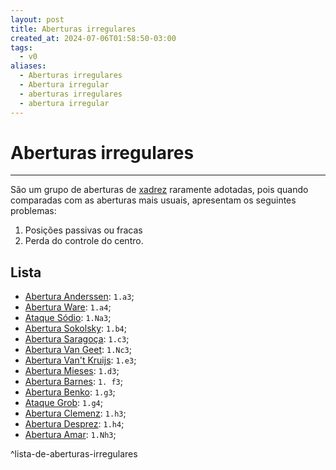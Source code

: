 ```yaml
---
layout: post
title: Aberturas irregulares
created_at: 2024-07-06T01:58:50-03:00
tags:
  - v0
aliases:
  - Aberturas irregulares
  - Abertura irregular
  - aberturas irregulares
  - abertura irregular
---
```

# Aberturas irregulares
---
São um grupo de aberturas de [xadrez](api/2024/07/2024-07-06-Xadrez.md) raramente adotadas, pois quando comparadas com as aberturas mais usuais, apresentam os seguintes problemas:  
1. Posições passivas ou fracas
2. Perda do controle do centro.
## Lista
- [Abertura Anderssen](_insight/2024/07/2024-07-03-Abertura_Anderssen.md): `1.a3`;
- [Abertura Ware](_insight/2024/07/2024-07-08-Abertura_Ware.md): `1.a4`;
- [Ataque Sódio](_insight/2024/07/2024-07-05-Ataque-Sodio.md): `1.Na3`;
- [Abertura Sokolsky](_insight/2024/07/2024-07-03-Abertura_Sokolsky.md): `1.b4`;
- [Abertura Saragoça](_insight/2024/07/2024-07-03-Abertura_Saragoca.md): `1.c3`;
- [Abertura Van Geet](_draft/2024/07/2024-07-08-Abertura_Van_Geet.md): `1.Nc3`;
- [Abertura Van't Kruijs](_insight/2024/07/2024-07-03-Abertura_Vant_Kruijs.md): `1.e3`;
- [Abertura Mieses](_insight/2024/07/2024-07-03-Abertura_Mieses.md): `1.d3`;
- [Abertura Barnes](_insight/2024/07/2024-07-03-Abertura_Barnes.md): `1. f3`;
- [Abertura Benko](_insight/2024/07/2024-07-03-Abertura_Benko.md): `1.g3`;
- [Ataque Grob](_insight/2024/07/2024-07-08-Ataque_Grob.md): `1.g4`;
- [Abertura Clemenz](_insight/2024/07/2024-07-03-Abertura_Clemenz.md): `1.h3`;
- [Abertura Desprez](_insight/2024/07/2024-07-03-Abertura_Desprez.md): `1.h4`;
- [Abertura Amar](_insight/2024/07/2024-07-03-Abertura_Amar.md): `1.Nh3`;

^lista-de-aberturas-irregulares

